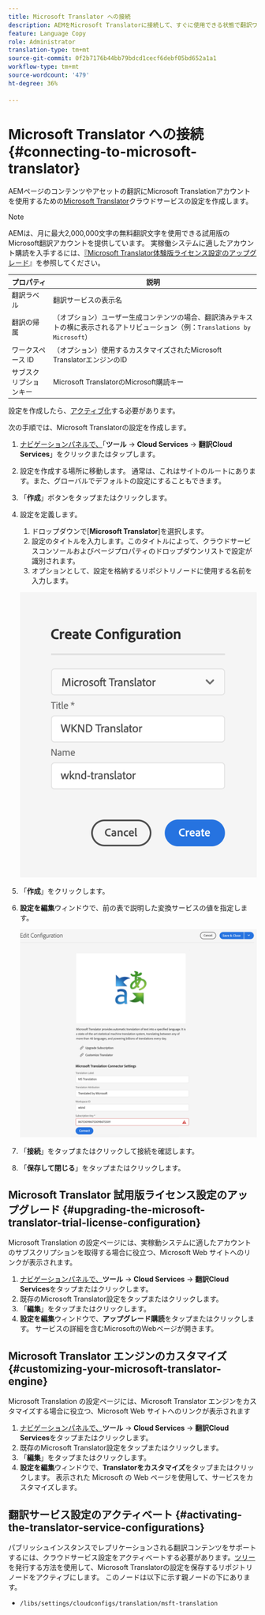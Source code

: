 ```yaml
---
title: Microsoft Translator への接続
description: AEMをMicrosoft Translatorに接続して、すぐに使用できる状態で翻訳ワークフローを自動化する方法を説明します。
feature: Language Copy
role: Administrator
translation-type: tm+mt
source-git-commit: 0f2b7176b44bb79bdcd1cecf6debf05bd652a1a1
workflow-type: tm+mt
source-wordcount: '479'
ht-degree: 36%

---
```



# Microsoft Translator への接続 {#connecting-to-microsoft-translator}

AEMページのコンテンツやアセットの翻訳にMicrosoft Translationアカウントを使用するための[Microsoft Translator](https://hub.microsofttranslator.com)クラウドサービスの設定を作成します。

>[!NOTE]
>
>AEMは、月に最大2,000,000文字の無料翻訳文字を使用できる試用版のMicrosoft翻訳アカウントを提供しています。 実稼働システムに適したアカウント購読を入手するには、[『Microsoft Translator体験版ライセンス設定のアップグレード](#upgrading-the-microsoft-translator-trial-license-configuration)』を参照してください。

| プロパティ | 説明 |
|---|---|
| 翻訳ラベル | 翻訳サービスの表示名 |
| 翻訳の帰属 | （オプション）ユーザー生成コンテンツの場合、翻訳済みテキストの横に表示されるアトリビューション（例：`Translations by Microsoft`） |
| ワークスペース ID | （オプション）使用するカスタマイズされたMicrosoft TranslatorエンジンのID |
| サブスクリプションキー | Microsoft TranslatorのMicrosoft購読キー |

設定を作成したら、[アクティブ化](#activating-the-translator-service-configurations)する必要があります。

次の手順では、Microsoft Translatorの設定を作成します。

1. [ナビゲーションパネルで、](/help/sites-cloud/authoring/getting-started/basic-handling.md#first-steps)「**ツール** -> **Cloud Services** -> **翻訳Cloud Services**」をクリックまたはタップします。
1. 設定を作成する場所に移動します。 通常は、これはサイトのルートにあります。また、グローバルでデフォルトの設定にすることもできます。
1. 「**作成**」ボタンをタップまたはクリックします。
1. 設定を定義します。
   1. ドロップダウンで[**Microsoft Translator**]を選択します。
   1. 設定のタイトルを入力します。このタイトルによって、クラウドサービスコンソールおよびページプロパティのドロップダウンリストで設定が識別されます。
   1. オプションとして、設定を格納するリポジトリノードに使用する名前を入力します。

   ![翻訳設定の作成](../assets/create-translation-config.png)

1. 「**作成**」をクリックします。
1. **設定を編集**&#x200B;ウィンドウで、前の表で説明した変換サービスの値を指定します。

   ![翻訳設定の編集](../assets/edit-translation-config.png)

1. 「**接続**」をタップまたはクリックして接続を確認します。
1. 「**保存して閉じる**」をタップまたはクリックします。

## Microsoft Translator 試用版ライセンス設定のアップグレード {#upgrading-the-microsoft-translator-trial-license-configuration}

Microsoft Translation の設定ページには、実稼動システムに適したアカウントのサブスクリプションを取得する場合に役立つ、Microsoft Web サイトへのリンクが表示されます。

1. [ナビゲーションパネルで、](/help/sites-cloud/authoring/getting-started/basic-handling.md#first-steps)**ツール** -> **Cloud Services** -> **翻訳Cloud Services**&#x200B;をタップまたはクリックします。
1. 既存のMicrosoft Translator設定をタップまたはクリックします。
1. 「**編集**」をタップまたはクリックします。
1. **設定を編集**&#x200B;ウィンドウで、**アップグレード購読**&#x200B;をタップまたはクリックします。 サービスの詳細を含むMicrosoftのWebページが開きます。

## Microsoft Translator エンジンのカスタマイズ {#customizing-your-microsoft-translator-engine}

Microsoft Translation の設定ページには、Microsoft Translator エンジンをカスタマイズする場合に役立つ、Microsoft Web サイトへのリンクが表示されます

1. [ナビゲーションパネルで、](/help/sites-cloud/authoring/getting-started/basic-handling.md#first-steps)**ツール** -> **Cloud Services** -> **翻訳Cloud Services**&#x200B;をタップまたはクリックします。
1. 既存のMicrosoft Translator設定をタップまたはクリックします。
1. 「**編集**」をタップまたはクリックします。
1. **設定を編集**&#x200B;ウィンドウで、**Translatorをカスタマイズ**&#x200B;をタップまたはクリックします。 表示された Microsoft の Web ページを使用して、サービスをカスタマイズします。

## 翻訳サービス設定のアクティベート  {#activating-the-translator-service-configurations}

パブリッシュインスタンスでレプリケーションされる翻訳コンテンツをサポートするには、クラウドサービス設定をアクティベートする必要があります。[ツリー](/help/sites-cloud/authoring/fundamentals/publishing-pages.md#publishing-and-unpublishing-a-tree)を発行する方法を使用して、Microsoft Translatorの設定を保存するリポジトリノードをアクティブにします。 このノードは以下に示す親ノードの下にあります。

* `/libs/settings/cloudconfigs/translation/msft-translation`
